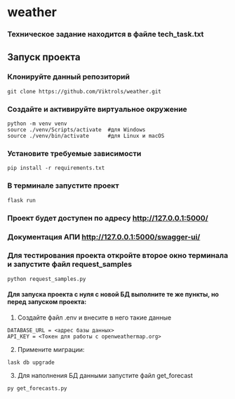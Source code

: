 # weather
### Техническое задание находится в файле tech_task.txt

## Запуск проекта

### Клонируйте данный репозиторий
```git clone https://github.com/Viktrols/weather.git```
### Создайте и активируйте виртуальное окружение
```
python -m venv venv
source ./venv/Scripts/activate  #для Windows
source ./venv/bin/activate      #для Linux и macOS
```
### Установите требуемые зависимости
```
pip install -r requirements.txt
```
### В терминале запустите проект
```
flask run
```
### Проект будет доступен по адресу http://127.0.0.1:5000/
### Документация АПИ http://127.0.0.1:5000/swagger-ui/
### Для тестирования проекта откройте второе окно терминала и запустите файл request_samples
```
python request_samples.py
```

#### Для запуска проекта с нуля с новой БД выполните те же пункты, но перед запуском проекта:
1. Создайте файл .env и внесите в него такие данные
```
DATABASE_URL = <адрес базы данных>
API_KEY = <Токен для работы с openweathermap.org>
```
2. Примените миграции:
```
lask db upgrade
```
3. Для наполнения БД данными запустите файл get_forecast
```
py get_forecasts.py
```
